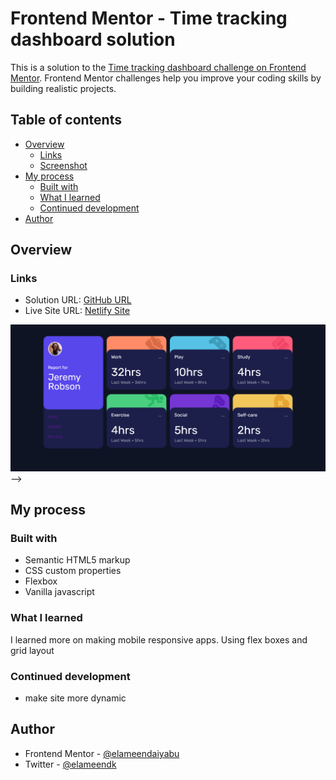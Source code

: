 # Frontend Mentor - Time tracking dashboard solution

This is a solution to the [Time tracking dashboard challenge on Frontend Mentor](https://www.frontendmentor.io/challenges/time-tracking-dashboard-UIQ7167Jw). Frontend Mentor challenges help you improve your coding skills by building realistic projects.

## Table of contents

- [Overview](#overview)
  - [Links](#links)
  - [Screenshot](#screenshot)
- [My process](#my-process)
  - [Built with](#built-with)
  - [What I learned](#what-i-learned)
  - [Continued development](#continued-development)
- [Author](#author)

## Overview

### Links

- Solution URL: [GitHub URL]()
- Live Site URL: [Netlify Site]()

<!-- ### Screenshot

<!-- ![Screenshot of Finished Product](./images/result-summary-screenshot.png) -->

![screenshot](./images/finished%20screenshot.png) -->

## My process

### Built with

- Semantic HTML5 markup
- CSS custom properties
- Flexbox
- Vanilla javascript

### What I learned

I learned more on making mobile responsive apps. Using flex boxes and grid layout

### Continued development

- make site more dynamic

## Author

- Frontend Mentor -
  [@elameendaiyabu](https://www.frontendmentor.io/profile/elameendaiyabu)
- Twitter - [@elameendk](https://www.twitter.com/elameendk)
